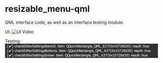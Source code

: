 # resizable_menu-qml
QML interface code, as well as an interface testing module.

UI:
![UI Video](https://github.com/dmitry-zezik/resizable_menu-qml/blob/master/VID_20200720_103837.gif)

Testing:
![Testing Photo](https://github.com/dmitry-zezik/resizable_menu-qml/blob/master/testing.jpg)

